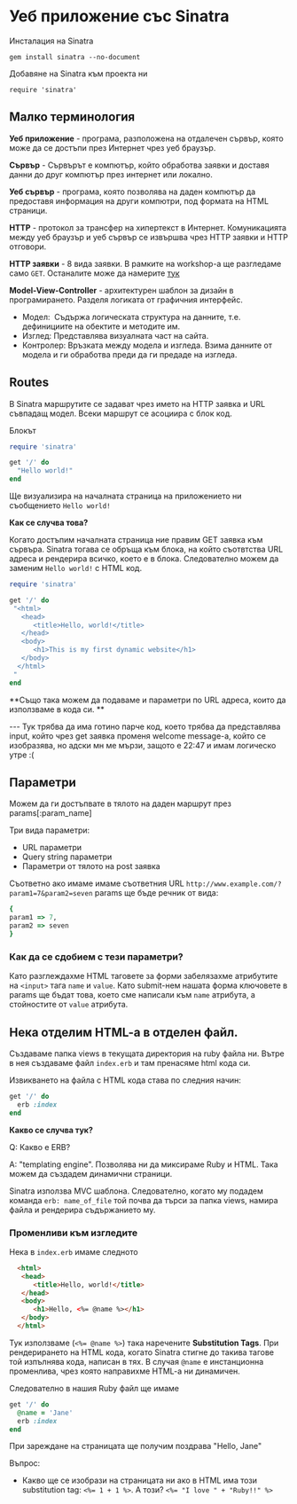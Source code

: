 # Уеб приложение със Sinatra
Инсталация на Sinatra

`gem install sinatra --no-document`

Добавяне на Sinatra към проекта ни

`require 'sinatra'`

## Mалко терминология
**Уеб приложение** - програма, разположена на отдалечен сървър, която може да се достъпи през Интернет чрез уеб браузър.

**Сървър** - Сървърът е компютър, който обработва заявки и доставя данни до друг компютър през интернет или локално.

**Уеб сървър** - програма, която позволява на даден компютър да предоставя информация на други компютри, под формата на HTML страници.

**HTTP** - протокол за трансфер на хипертекст в Интернет. Комуникацията между уеб браузър и уеб сървър се извършва чрез HTTP заявки и HTTP отговори.

**HTTP заявки** - 8 вида заявки. В рамките на workshop-a ще разгледаме само `GET`. Oстаналите може да намерите [тук](https://bg.wikipedia.org/wiki/HTTP#%D0%9C%D0%B5%D1%82%D0%BE%D0%B4%D0%B8_%D0%BD%D0%B0_%D0%B7%D0%B0%D1%8F%D0%B2%D0%BA%D0%B8%D1%82%D0%B5)

**Model-View-Controller** - архитектурен шаблон за дизайн в програмирането. Разделя логиката от графичния интерфейс.
- Модел:  Съдържа логическата структура на данните, т.е. дефинициите на обектите и методите им. 
- Изглед: Представлява визуалната част на сайта.
- Контролер: Връзката между модела и изгледа. Взима данните от модела и ги обработва преди да ги предаде на изгледа.

## Routes

В Sinatra маршрутите се задават чрез името на HTTP заявка и URL съвпадащ модел. Всеки маршрут се асоциира с блок код.

Блокът 
```Ruby
require 'sinatra'

get '/' do
  "Hello world!"
end
```
Ще визуализира на началната страница на приложението ни съобщението `Hello world!`

**Как се случва това?**

Когато достъпим началната страница ние правим GET заявка към сървъра. Sinatra тогава се обръща към блока, на който съотвтства URL адреса и рендерира всичко, което е в блока. Следователно можем да заменим `Hello world!` с HTML код. 

```Ruby
require 'sinatra'

get '/' do
 "<html>
   <head>
      <title>Hello, world!</title>
   </head>
   <body>
      <h1>This is my first dynamic website</h1>
   </body>
  </html>
 "
end
```

**Също така можем да подаваме и параметри по URL адреса, които да използваме в кода си. **

--- Тук трябва да има готино парче код, което трябва да представлява input, който чрез get заявка променя welcome message-a, който се изобразява, но адски мн ме мързи, защото е 22:47 и имам логическо утре :(

## Параметри

Можем да ги достъпвате в тялото на даден маршрут през params[:param_name]

Три вида параметри:
- URL параметри
- Query string параметри
- Параметри от тялото на post заявка

Съответно ако имаме имаме съответния URL `http://www.example.com/?param1=7&param2=seven`
params ще бъде речник от вида:

```Ruby
{
param1 => 7,
param2 => seven
}
```

### Как да се сдобием с тези параметри?

Като разглеждахме HTML таговете за форми забелязахмe атрибутите на `<input>` тага `name` и `value`. Като submit-нем нашата форма ключовете в params ще бъдат това, което сме написали към `name` атрибута, а стойностите от `value` атрибута.

## Нека отделим HTML-a в отделен файл. 
Създаваме папка views в текущата директория на ruby файла ни. Вътре в нея създаваме файл `index.erb` и там пренасяме html кода си. 

Извикването на файла с HTML кода става по следния начин:
```Ruby
get '/' do
  erb :index
end
```

**Какво се случва тук?**

Q: Какво е ERB? 

А: "templating engine". Позволява ни да миксираме Ruby и HTML. Така можем да създадем динамични страници. 

Sinatra използва MVC шаблона. Следователно, когато му подадем команда `erb: name_of_file` той почва да търси за папка views, намира файла и рендерира съдържанието му.

### Променливи към изгледите

Нека в `index.erb` имаме следното
```HTML
  <html>
   <head>
      <title>Hello, world!</title>
   </head>
   <body>
      <h1>Hello, <%= @name %></h1>
   </body>
  </html>
```
Тук използваме (`<%= @name %>`) така наречените **Substitution Tags**. При рендерирането на HTML кода, когато Sinatra стигне до такива тагове той изпълнява кода, написан в тях. В случая `@name` е инстанционна променлива, чрез която направихме HTML-a ни динамичен. 

Следователно в нашия Ruby файл ще имаме
```Ruby
get '/' do
  @name = 'Jane'
  erb :index
end
```

При зареждане на страницата ще получим поздрава "Hello, Jane"

Въпрос:
- Какво ще се изобрази на страницата ни ако в HTML има този substitution tag: `<%= 1 + 1 %>`. A този? `<%= "I love " + "Ruby!!" %>` 

